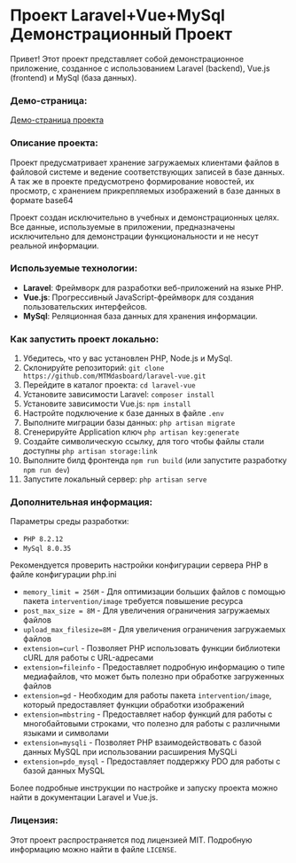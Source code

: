 # Проект Laravel+Vue+MySql Демонстрационный Проект

Привет! Этот проект представляет собой демонстрационное приложение, созданное с использованием Laravel (backend), Vue.js (frontend) и MySql (база данных).

### Демо-страница:

[Демо-страница проекта](https://laravel-vue--dasboardappacti.repl.co/)

### Описание проекта:
Проект предусматривает хранение загружаемых клиентами файлов в файловой системе и ведение соответствующих записей в базе данных.
А так же в проекте предусмотрено формирование новостей, их просмотр, с хранением прикрепляемых изображений в базе данных в формате base64

Проект создан исключительно в учебных и демонстрационных целях. Все данные, используемые в приложении, предназначены исключительно для демонстрации функциональности и не несут реальной информации.

### Используемые технологии:

- **Laravel**: Фреймворк для разработки веб-приложений на языке PHP.
- **Vue.js**: Прогрессивный JavaScript-фреймворк для создания пользовательских интерфейсов.
- **MySql**: Реляционная база данных для хранения информации.

### Как запустить проект локально:

1. Убедитесь, что у вас установлен PHP, Node.js и MySql.
2. Склонируйте репозиторий: `git clone https://github.com/MTMdasboard/laravel-vue.git`
3. Перейдите в каталог проекта: `cd laravel-vue`
4. Установите зависимости Laravel: `composer install`
5. Установите зависимости Vue.js: `npm install`
6. Настройте подключение к базе данных в файле `.env`
7. Выполните миграции базы данных: `php artisan migrate`
8. Сгенерируйте Application ключ `php artisan key:generate`
9. Создайте символическую ссылку, для того чтобы файлы стали доступны `php artisan storage:link`
10. Выполните билд фронтенда `npm run build` (или запустите разработку `npm run dev`)
11. Запустите локальный сервер: `php artisan serve`

### Дополнительная информация:

Параметры среды разработки:
- `PHP 8.2.12`
- `MySql 8.0.35`

Рекомендуется проверить настройки конфигурации сервера PHP в файле конфигурации php.ini
- `memory_limit = 256M` - Для оптимизации больших файлов с помощью пакета `intervention/image` требуется повышение ресурса
- `post_max_size = 8M` - Для увеличения ограничения загружаемых файлов
- `upload_max_filesize=8M` - Для увеличения ограничения загружаемых файлов
- `extension=curl` - Позволяет PHP использовать функции библиотеки cURL для работы с URL-адресами
- `extension=fileinfo` - Предоставляет подробную информацию о типе медиафайлов, что может быть полезно при обработке загруженных файлов
- `extension=gd` - Необходим для работы пакета `intervention/image`, который предоставляет функции обработки изображений
- `extension=mbstring` - Предоставляет набор функций для работы с многобайтовыми строками, что полезно для работы с различными языками и символами
- `extension=mysqli` - Позволяет PHP взаимодействовать с базой данных MySQL при использовании расширения MySQLi
- `extension=pdo_mysql` - Предоставляет поддержку PDO для работы с базой данных MySQL

Более подробные инструкции по настройке и запуску проекта можно найти в документации Laravel и Vue.js.

### Лицензия:

Этот проект распространяется под лицензией MIT. Подробную информацию можно найти в файле `LICENSE`.
